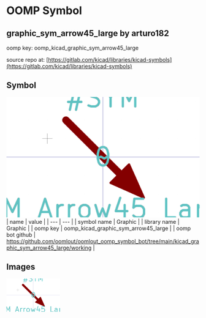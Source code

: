 # OOMP Symbol  
## graphic_sym_arrow45_large  by arturo182  
  
oomp key: oomp_kicad_graphic_sym_arrow45_large  
  
source repo at: [https://gitlab.com/kicad/libraries/kicad-symbols](https://gitlab.com/kicad/libraries/kicad-symbols)  
## Symbol  
  
[![working.png](working_600.png)](working.png)  
| name | value | 
| --- | --- | 
| symbol name | Graphic | 
| library name | Graphic | 
| oomp key | oomp_kicad_graphic_sym_arrow45_large | 
| oomp bot github | https://github.com/oomlout/oomlout_oomp_symbol_bot/tree/main/kicad_graphic_sym_arrow45_large/working | 
## Images  
  
[![working.png](working_140.png)](working.png)  

